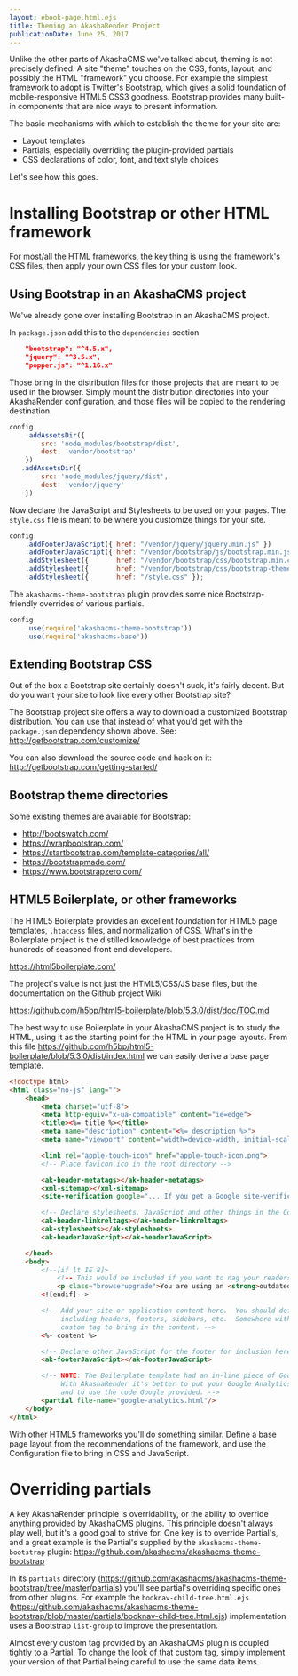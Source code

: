 ```yaml
---
layout: ebook-page.html.ejs
title: Theming an AkashaRender Project
publicationDate: June 25, 2017
---
```


Unlike the other parts of AkashaCMS we've talked about, theming is not precisely defined.  A site "theme" touches on the CSS, fonts, layout, and possibly the HTML "framework" you choose.  For example the simplest framework to adopt is Twitter's Bootstrap, which gives a solid foundation of mobile-responsive HTML5 CSS3 goodness.  Bootstrap provides many built-in components that are nice ways to present information.

The basic mechanisms with which to establish the theme for your site are:

* Layout templates
* Partials, especially overriding the plugin-provided partials
* CSS declarations of color, font, and text style choices

Let's see how this goes.

# Installing Bootstrap or other HTML framework

For most/all the HTML frameworks, the key thing is using the framework's CSS files, then apply your own CSS files for your custom look.

## Using Bootstrap in an AkashaCMS project

We've already gone over installing Bootstrap in an AkashaCMS project.  

In `package.json` add this to the `dependencies` section

```json
    "bootstrap": "^4.5.x",
    "jquery": "^3.5.x",
    "popper.js": "^1.16.x"
```

Those bring in the distribution files for those projects that are meant to be used in the browser.  Simply mount the distribution directories into your AkashaRender configuration, and those files will be copied to the rendering destination.

```js
config
    .addAssetsDir({
        src: 'node_modules/bootstrap/dist',
        dest: 'vendor/bootstrap'
    })
   .addAssetsDir({
        src: 'node_modules/jquery/dist',
        dest: 'vendor/jquery'
    })
```

Now declare the JavaScript and Stylesheets to be used on your pages.  The `style.css` file is meant to be where you customize things for your site.

```js
config
    .addFooterJavaScript({ href: "/vendor/jquery/jquery.min.js" })
    .addFooterJavaScript({ href: "/vendor/bootstrap/js/bootstrap.min.js"  })
    .addStylesheet({       href: "/vendor/bootstrap/css/bootstrap.min.css" })
    .addStylesheet({       href: "/vendor/bootstrap/css/bootstrap-theme.min.css" })
    .addStylesheet({       href: "/style.css" });
```

The `akashacms-theme-bootstrap` plugin provides some nice Bootstrap-friendly overrides of various partials.

```js
config
    .use(require('akashacms-theme-bootstrap'))
    .use(require('akashacms-base'))
```

## Extending Bootstrap CSS

Out of the box a Bootstrap site certainly doesn't suck, it's fairly decent.  But do you want your site to look like every other Bootstrap site?  

The Bootstrap project site offers a way to download a customized Bootstrap distribution.  You can use that instead of what you'd get with the `package.json` dependency shown above.  See:  http://getbootstrap.com/customize/

You can also download the source code and hack on it:  http://getbootstrap.com/getting-started/

## Bootstrap theme directories

Some existing themes are available for Bootstrap:

* http://bootswatch.com/
* https://wrapbootstrap.com/
* https://startbootstrap.com/template-categories/all/
* https://bootstrapmade.com/
* https://www.bootstrapzero.com/

## HTML5 Boilerplate, or other frameworks

The HTML5 Boilerplate provides an excellent foundation for HTML5 page templates, `.htaccess` files, and normalization of CSS.  What's in the Boilerplate project is the distilled knowledge of best practices from hundreds of seasoned front end developers.  

https://html5boilerplate.com/

The project's value is not just the HTML5/CSS/JS base files, but the documentation on the Github project Wiki

https://github.com/h5bp/html5-boilerplate/blob/5.3.0/dist/doc/TOC.md

The best way to use Boilerplate in your AkashaCMS project is to study the HTML, using it as the starting point for the HTML in your page layouts.  From this file https://github.com/h5bp/html5-boilerplate/blob/5.3.0/dist/index.html we can easily derive a base page template.

```html
<!doctype html>
<html class="no-js" lang="">
    <head>
        <meta charset="utf-8">
        <meta http-equiv="x-ua-compatible" content="ie=edge">
        <title><%= title %></title>
        <meta name="description" content="<%= description %>">
        <meta name="viewport" content="width=device-width, initial-scale=1">

        <link rel="apple-touch-icon" href="apple-touch-icon.png">
        <!-- Place favicon.ico in the root directory -->

        <ak-header-metatags></ak-header-metatags>
        <xml-sitemap></xml-sitemap>
        <site-verification google="... If you get a Google site-verification code, add it here"></site-verification>

        <!-- Declare stylesheets, JavaScript and other things in the Configuration -->
        <ak-header-linkreltags></ak-header-linkreltags>
        <ak-stylesheets></ak-stylesheets>
        <ak-headerJavaScript></ak-headerJavaScript>

    </head>
    <body>
        <!--[if lt IE 8]>
            <!-- This would be included if you want to nag your readers about their old browser. -->
            <p class="browserupgrade">You are using an <strong>outdated</strong> browser. Please <a href="http://browsehappy.com/">upgrade your browser</a> to improve your experience.</p>
        <![endif]-->

        <!-- Add your site or application content here.  You should define the desired page layout
             including headers, footers, sidebars, etc.  Somewhere within that page layout, use this
             custom tag to bring in the content. -->
        <%- content %>

        <!-- Declare other JavaScript for the footer for inclusion here -->
        <ak-footerJavaScript></ak-footerJavaScript>

        <!-- NOTE: The Boilerplate template had an in-line piece of Google Analytics code.
             With AkashaRender it's better to put your Google Analytics in a Partial,
             and to use the code Google provided. -->
        <partial file-name="google-analytics.html"/>
    </body>
</html>
```

With other HTML5 frameworks you'll do something similar.  Define a base page layout from the recommendations of the framework, and use the Configuration file to bring in CSS and JavaScript.

# Overriding partials

A key AkashaRender principle is overridability, or the ability to override anything provided by AkashaCMS plugins.  This principle doesn't always play well, but it's a good goal to strive for.  One key is to override Partial's, and a great example is the Partial's supplied by the `akashacms-theme-bootstrap` plugin:  https://github.com/akashacms/akashacms-theme-bootstrap

In its `partials` directory (https://github.com/akashacms/akashacms-theme-bootstrap/tree/master/partials) you'll see partial's overriding specific ones from other plugins.  For example the `booknav-child-tree.html.ejs` (https://github.com/akashacms/akashacms-theme-bootstrap/blob/master/partials/booknav-child-tree.html.ejs) implementation uses a Bootstrap `list-group` to improve the presentation.

Almost every custom tag provided by an AkashaCMS plugin is coupled tightly to a Partial.  To change the look of that custom tag, simply implement your version of that Partial being careful to use the same data items.
